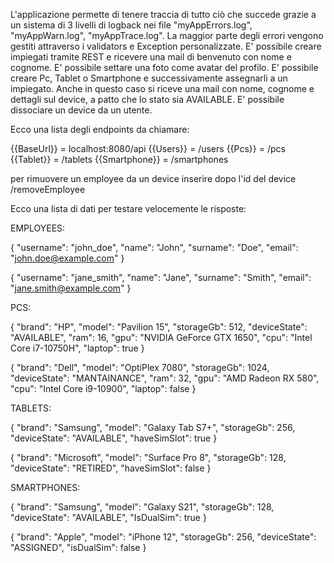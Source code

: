 L'applicazione permette di tenere traccia di tutto ciò che succede grazie a un sistema di 3 livelli di logback nei file "myAppErrors.log", 
"myAppWarn.log", "myAppTrace.log".
La maggior parte degli errori vengono gestiti attraverso i validators e Exception personalizzate.
E' possibile creare impiegati tramite REST e ricevere una mail di benvenuto con nome e cognome.
E' possibile settare una foto come avatar del profilo.
E' possibile creare Pc, Tablet o Smartphone e successivamente assegnarli a un impiegato. Anche in questo caso si riceve una mail con nome, cognome e
dettagli sul device, a patto che lo stato sia AVAILABLE.
E' possibile dissociare un device da un utente.

Ecco una lista degli endpoints da chiamare:

{{BaseUrl}} = localhost:8080/api
{{Users}} = /users
{{Pcs}} = /pcs
{{Tablet}} = /tablets
{{Smartphone}} = /smartphones

per rimuovere un employee da un device inserire dopo l'id del device /removeEmployee

Ecco una lista di dati per testare velocemente le risposte:

EMPLOYEES: 

{
"username": "john_doe",
"name": "John",
"surname": "Doe",
"email": "john.doe@example.com"
}

{
"username": "jane_smith",
"name": "Jane",
"surname": "Smith",
"email": "jane.smith@example.com"
}

PCS:

{
"brand": "HP",
"model": "Pavilion 15",
"storageGb": 512,
"deviceState": "AVAILABLE",
"ram": 16,
"gpu": "NVIDIA GeForce GTX 1650",
"cpu": "Intel Core i7-10750H",
"laptop": true
}

{
"brand": "Dell",
"model": "OptiPlex 7080",
"storageGb": 1024,
"deviceState": "MANTAINANCE",
"ram": 32,
"gpu": "AMD Radeon RX 580",
"cpu": "Intel Core i9-10900",
"laptop": false
}

TABLETS:

{
"brand": "Samsung",
"model": "Galaxy Tab S7+",
"storageGb": 256,
"deviceState": "AVAILABLE",
"haveSimSlot": true
}

{
"brand": "Microsoft",
"model": "Surface Pro 8",
"storageGb": 128,
"deviceState": "RETIRED",
"haveSimSlot": false
}


SMARTPHONES:

{
"brand": "Samsung",
"model": "Galaxy S21",
"storageGb": 128,
"deviceState": "AVAILABLE",
"IsDualSim": true
}

{
"brand": "Apple",
"model": "iPhone 12",
"storageGb": 256,
"deviceState": "ASSIGNED",
"isDualSim": false
}

